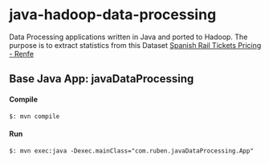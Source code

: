 # java-hadoop-data-processing
Data Processing applications written in Java and ported to Hadoop.
The purpose is to extract statistics from this Dataset [Spanish Rail Tickets Pricing - Renfe](https://www.kaggle.com/thegurusteam/spanish-high-speed-rail-system-ticket-pricing)

## Base Java App: javaDataProcessing

#### Compile

```
$: mvn compile
```

#### Run

```
$: mvn exec:java -Dexec.mainClass="com.ruben.javaDataProcessing.App"
